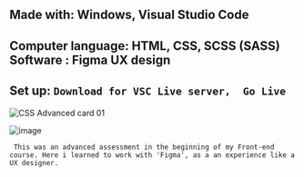 Made with: Windows, Visual Studio Code
------------------------------------------------

Computer language: HTML, CSS, SCSS (SASS)
Software : Figma UX design
------------------------------------------------

Set up: ```Download for VSC Live server,  Go Live```
-----------------------------------------------------
![CSS Advanced card 01](https://github.com/aelyakoubi/Assignment-advanced-CSS-stylesheet-100-/assets/115151631/08e84a8d-c368-4700-a5a9-51ae3bd29206)

![image](https://github.com/aelyakoubi/Assignment-advanced-CSS-stylesheet-100-/assets/115151631/0aba16d3-e5c2-4263-950f-405bbb743952)


``` This was an advanced assessment in the beginning of my Front-end course. Here i learned to work with 'Figma', as a an experience like a UX designer.```
